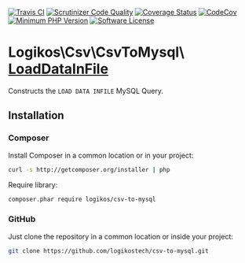 [![Travis CI](https://img.shields.io/travis/logikostech/csv-to-mysql/master.svg)](https://travis-ci.org/logikostech/csv-to-mysql)
[![Scrutinizer Code Quality](https://scrutinizer-ci.com/g/logikostech/csv-to-mysql/badges/quality-score.png?b=master)](https://scrutinizer-ci.com/g/logikostech/csv-to-mysql/?branch=master)
[![Coverage Status](https://coveralls.io/repos/github/logikostech/csv-to-mysql/badge.svg?branch=master)](https://coveralls.io/github/logikostech/csv-to-mysql?branch=master)
[![CodeCov](https://codecov.io/gh/logikostech/csv-to-mysql/branch/master/graph/badge.svg)](https://codecov.io/gh/logikostech/csv-to-mysql)
[![Minimum PHP Version](https://img.shields.io/packagist/php-v/logikos/csv-to-mysql.svg)](https://php.net/)
[![Software License](https://img.shields.io/badge/license-MIT-blue.svg)](https://raw.githubusercontent.com/logikostech/util/master/LICENSE)

# Logikos\Csv\CsvToMysql\ [LoadDataInFile]

Constructs the `LOAD DATA INFILE` MySQL Query.

## Installation

### Composer

Install Composer in a common location or in your project:
```bash
curl -s http://getcomposer.org/installer | php
```

Require library:
```bash
composer.phar require logikos/csv-to-mysql
```

### GitHub
Just clone the repository in a common location or inside your project:
```bash
git clone https://github.com/logikostech/csv-to-mysql.git
```

    
[LoadDataInFile]: src/CsvToMysql/LoadDataInFile.php